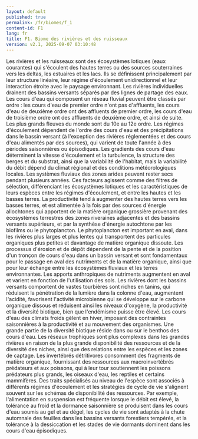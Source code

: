 ```yaml
---
layout: default
published: true
permalink: /fr/biomes/f_1
content-id: F1
lang: fr
title: F1. Biome des rivières et des ruisseaux
version: v2.1, 2025-09-07 03:10:48
---
```


Les rivières et les ruisseaux sont des écosystèmes lotiques (eaux
courantes) qui s\'écoulent des hautes terres ou des sources souterraines
vers les deltas, les estuaires et les lacs. Ils se définissent
principalement par leur structure linéaire, leur régime d\'écoulement
unidirectionnel et leur interaction étroite avec le paysage environnant.
Les rivières individuelles drainent des bassins versants séparés par des
lignes de partage des eaux. Les cours d\'eau qui composent un réseau
fluvial peuvent être classés par ordre : les cours d\'eau de premier
ordre n\'ont pas d\'affluents, les cours d\'eau de deuxième ordre ont
des affluents de premier ordre, les cours d\'eau de troisième ordre ont
des affluents de deuxième ordre, et ainsi de suite. Les plus grands
fleuves du monde sont du 10e au 12e ordre. Les régimes d\'écoulement
dépendent de l\'ordre des cours d\'eau et des précipitations dans le
bassin versant (à l\'exception des rivières réglementées et des cours
d\'eau alimentés par des sources), qui varient de toute l\'année à des
périodes saisonnières ou épisodiques. Les gradients des cours d\'eau
déterminent la vitesse d\'écoulement et la turbulence, la structure des
berges et du substrat, ainsi que la variabilité de l\'habitat, mais la
variabilité du débit dépend du climat régional et des conditions
météorologiques locales. Les systèmes fluviaux des zones arides peuvent
rester secs pendant plusieurs années. Ces facteurs agissent comme des
filtres de sélection, différenciant les écosystèmes lotiques et les
caractéristiques de leurs espèces entre les régimes d\'écoulement, et
entre les hautes et les basses terres. La productivité tend à augmenter
des hautes terres vers les basses terres, et est alimentée à la fois par
des sources d\'énergie allochtones qui apportent de la matière organique
grossière provenant des écosystèmes terrestres des zones riveraines
adjacentes et des bassins versants supérieurs, et par la synthèse
d\'énergie autochtone par les biofilms ou le phytoplancton. Le
phytoplancton est important en aval, dans les rivières plus larges et
plus lentes qui transportent des particules organiques plus petites et
davantage de matière organique dissoute. Les processus d\'érosion et de
dépôt dépendent de la pente et de la position d\'un tronçon de cours
d\'eau dans un bassin versant et sont fondamentaux pour le passage en
aval des nutriments et de la matière organique, ainsi que pour leur
échange entre les écosystèmes fluviaux et les terres environnantes. Les
apports anthropiques de nutriments augmentent en aval et varient en
fonction de l\'utilisation des sols. Les rivières dont les bassins
versants comportent de vastes tourbières sont riches en tanins, qui
réduisent la pénétration de la lumière dans la colonne d\'eau,
augmentent l\'acidité, favorisent l\'activité microbienne qui se
développe sur le carbone organique dissous et réduisent ainsi les
niveaux d\'oxygène, la productivité et la diversité biotique, bien que
l\'endémisme puisse être élevé. Les cours d\'eau des climats froids
gèlent en hiver, imposant des contraintes saisonnières à la productivité
et au mouvement des organismes. Une grande partie de la diversité
biotique réside dans ou sur le benthos des cours d\'eau. Les réseaux
trophiques sont plus complexes dans les grandes rivières en raison de la
plus grande disponibilité des ressources et de la diversité des niches,
ainsi que des relations entre les espèces et les zones de captage. Les
invertébrés détritivores consomment des fragments de matière organique,
fournissant des ressources aux macroinvertébrés prédateurs et aux
poissons, qui à leur tour soutiennent les poissons prédateurs plus
grands, les oiseaux d\'eau, les reptiles et certains mammifères. Des
traits spécialisés au niveau de l\'espèce sont associés à différents
régimes d\'écoulement et les stratégies de cycle de vie s\'alignent
souvent sur les schémas de disponibilité des ressources. Par exemple,
l\'alimentation en suspension est fréquente lorsque le débit est élevé,
la tolérance au froid et la dormance saisonnière se produisent dans les
cours d\'eau soumis au gel et au dégel, les cycles de vie sont adaptés à
la chute automnale des feuilles dans les bassins versants forestiers
tempérés, et la tolérance à la dessiccation et les stades de vie
dormants dominent dans les cours d\'eau épisodiques.
